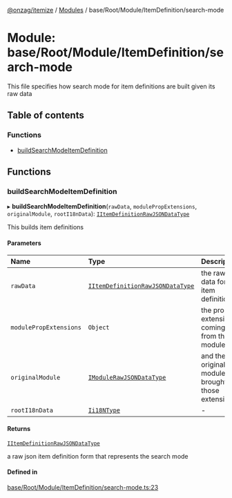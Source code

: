 [@onzag/itemize](../README.md) / [Modules](../modules.md) / base/Root/Module/ItemDefinition/search-mode

# Module: base/Root/Module/ItemDefinition/search-mode

This file specifies how search mode for item definitions are built
given its raw data

## Table of contents

### Functions

- [buildSearchModeItemDefinition](base_Root_Module_ItemDefinition_search_mode.md#buildsearchmodeitemdefinition)

## Functions

### buildSearchModeItemDefinition

▸ **buildSearchModeItemDefinition**(`rawData`, `modulePropExtensions`, `originalModule`, `rootI18nData`): [`IItemDefinitionRawJSONDataType`](../interfaces/base_Root_Module_ItemDefinition.IItemDefinitionRawJSONDataType.md)

This builds item definitions

#### Parameters

| Name | Type | Description |
| :------ | :------ | :------ |
| `rawData` | [`IItemDefinitionRawJSONDataType`](../interfaces/base_Root_Module_ItemDefinition.IItemDefinitionRawJSONDataType.md) | the raw data for the item definition |
| `modulePropExtensions` | `Object` | the prop extensions coming from the module |
| `originalModule` | [`IModuleRawJSONDataType`](../interfaces/base_Root_Module.IModuleRawJSONDataType.md) | and the original module that brought those extensions |
| `rootI18nData` | [`Ii18NType`](../interfaces/base_Root.Ii18NType.md) | - |

#### Returns

[`IItemDefinitionRawJSONDataType`](../interfaces/base_Root_Module_ItemDefinition.IItemDefinitionRawJSONDataType.md)

a raw json item definition form that represents the search mode

#### Defined in

[base/Root/Module/ItemDefinition/search-mode.ts:23](https://github.com/onzag/itemize/blob/5c2808d3/base/Root/Module/ItemDefinition/search-mode.ts#L23)
